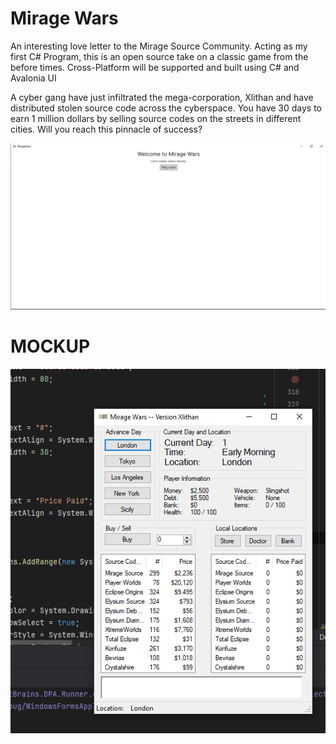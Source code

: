 # Mirage Wars

An interesting love letter to the Mirage Source Community. Acting as my first C# Program, this is an open source take on
a classic game from the before times. Cross-Platform will be supported and built using C# and Avalonia UI

A cyber gang have just infiltrated the mega-corporation, Xlithan and have distributed stolen source code across the
cyberspace. You have 30 days to earn 1 million dollars by selling source codes on the streets in different cities. 
Will you reach this pinnacle of success?

![Screenshot](mirage.png)

# MOCKUP #
![Screenshot](mockup.png)